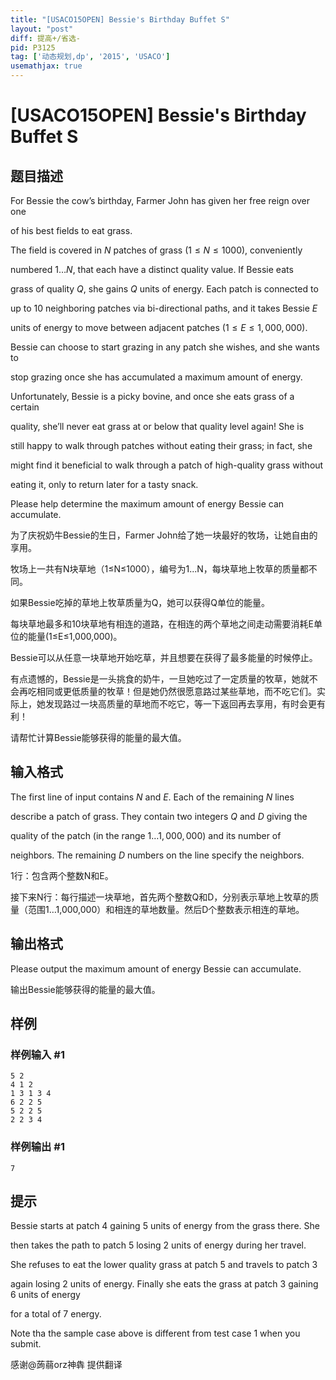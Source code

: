 ```yaml
---
title: "[USACO15OPEN] Bessie's Birthday Buffet S"
layout: "post"
diff: 提高+/省选-
pid: P3125
tag: ['动态规划,dp', '2015', 'USACO']
usemathjax: true
---
```


# [USACO15OPEN] Bessie's Birthday Buffet S
## 题目描述

For Bessie the cow’s birthday, Farmer John has given her free reign over one

of his best fields to eat grass.

The field is covered in $N$ patches of grass ($1 \le N \le 1000$), conveniently

numbered $1\ldots N$, that each have a distinct quality value.  If Bessie eats

grass of quality $Q$, she gains $Q$ units of energy.  Each patch is connected to

up to 10 neighboring patches via bi-directional paths, and it takes Bessie $E$

units of energy to move between adjacent patches ($1 \le E \le 1,000,000$).

Bessie can choose to start grazing in any patch she wishes, and she wants to

stop grazing once she has accumulated a maximum amount of energy.

Unfortunately, Bessie is a picky bovine, and once she eats grass of a certain

quality, she’ll never eat grass at or below that quality level again!  She is

still happy to walk through patches without eating their grass; in fact, she

might find it beneficial to walk through a patch of high-quality grass without

eating it, only to return later for a tasty snack.

Please help determine the maximum amount of energy Bessie can accumulate.

为了庆祝奶牛Bessie的生日，Farmer John给了她一块最好的牧场，让她自由的享用。


牧场上一共有N块草地（1≤N≤1000），编号为1...N，每块草地上牧草的质量都不同。


如果Bessie吃掉的草地上牧草质量为Q，她可以获得Q单位的能量。


每块草地最多和10块草地有相连的道路，在相连的两个草地之间走动需要消耗E单位的能量(1≤E≤1,000,000)。


Bessie可以从任意一块草地开始吃草，并且想要在获得了最多能量的时候停止。


有点遗憾的，Bessie是一头挑食的奶牛，一旦她吃过了一定质量的牧草，她就不会再吃相同或更低质量的牧草！但是她仍然很愿意路过某些草地，而不吃它们。实际上，她发现路过一块高质量的草地而不吃它，等一下返回再去享用，有时会更有利！


请帮忙计算Bessie能够获得的能量的最大值。

## 输入格式

The first line of input contains $N$ and $E$.  Each of the remaining $N$ lines

describe a patch of grass.  They contain two integers $Q$ and $D$ giving the

quality of the patch (in the range $1\ldots 1,000,000$) and its number of

neighbors.  The remaining $D$ numbers on the line specify the neighbors.

1行：包含两个整数N和E。


接下来N行：每行描述一块草地，首先两个整数Q和D，分别表示草地上牧草的质量（范围1…1,000,000）和相连的草地数量。然后D个整数表示相连的草地。

## 输出格式

Please output the maximum amount of energy Bessie can accumulate.

输出Bessie能够获得的能量的最大值。

## 样例

### 样例输入 #1
```
5 2
4 1 2
1 3 1 3 4
6 2 2 5
5 2 2 5
2 2 3 4
```
### 样例输出 #1
```
7
```
## 提示

Bessie starts at patch 4 gaining 5 units of energy from the grass there.  She

then takes the path to patch 5 losing 2 units of energy during her travel.

She refuses to eat the lower quality grass at patch 5 and travels to patch 3

again losing 2 units of energy.  Finally she eats the grass at patch 3 gaining 6 units of energy


for a total of 7 energy.

Note tha the sample case above is different from test case 1 when you submit.

感谢@蒟蒻orz神犇 提供翻译

